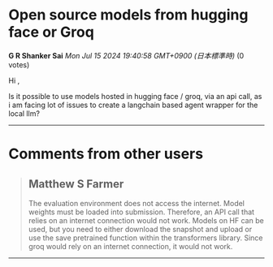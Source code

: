 # Open source models from hugging face or Groq

**G R Shanker Sai** *Mon Jul 15 2024 19:40:58 GMT+0900 (日本標準時)* (0 votes)

Hi ,

Is it possible to use models hosted in hugging face / groq, via an api call, as i am facing lot of issues to create a langchain based agent wrapper for the local llm?



---

 # Comments from other users

> ## Matthew S Farmer
> 
> The evaluation environment does not access the internet. Model weights must be loaded into submission. Therefore, an API call that relies on an internet connection would not work. Models on HF can be used, but you need to either download the snapshot and upload or use the save pretrained function within the transformers library. Since groq would rely on an internet connection, it would not work. 
> 
> 
> 


---

